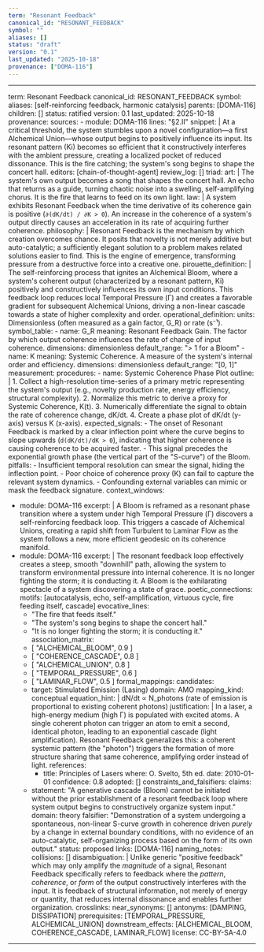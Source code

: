 ```yaml
---
term: "Resonant Feedback"
canonical_id: "RESONANT_FEEDBACK"
symbol: ""
aliases: []
status: "draft"
version: "0.1"
last_updated: "2025-10-18"
provenance: ["DOMA-116"]
---
```


---
term: Resonant Feedback
canonical_id: RESONANT_FEEDBACK
symbol: 
aliases: [self-reinforcing feedback, harmonic catalysis]
parents: [DOMA-116]
children: []
status: ratified
version: 0.1
last_updated: 2025-10-18
provenance:
  sources:
    - module: DOMA-116
      lines: "§2.II"
      snippet: |
        At a critical threshold, the system stumbles upon a novel configuration—a first Alchemical Union—whose output begins to positively influence its input. Its resonant pattern (Ki) becomes so efficient that it constructively interferes with the ambient pressure, creating a localized pocket of reduced dissonance. This is the fire catching; the system's song begins to shape the concert hall.
  editors: [chain-of-thought-agent]
  review_log: []
triad:
  art: |
    The system's own output becomes a song that shapes the concert hall. An echo that returns as a guide, turning chaotic noise into a swelling, self-amplifying chorus. It is the fire that learns to feed on its own light.
  law: |
    A system exhibits Resonant Feedback when the time derivative of its coherence gain is positive (`∂(dK/dt) / ∂K > 0`). An increase in the coherence of a system's output directly causes an acceleration in its rate of acquiring further coherence.
  philosophy: |
    Resonant Feedback is the mechanism by which creation overcomes chance. It posits that novelty is not merely additive but auto-catalytic; a sufficiently elegant solution to a problem makes related solutions easier to find. This is the engine of emergence, transforming pressure from a destructive force into a creative one.
pirouette_definition: |
  The self-reinforcing process that ignites an Alchemical Bloom, where a system's coherent output (characterized by a resonant pattern, Ki) positively and constructively influences its own input conditions. This feedback loop reduces local Temporal Pressure (Γ) and creates a favorable gradient for subsequent Alchemical Unions, driving a non-linear cascade towards a state of higher complexity and order.
operational_definition:
  units: Dimensionless (often measured as a gain factor, G_R) or rate (s⁻¹).
  symbol_table:
    - name: G_R
      meaning: Resonant Feedback Gain. The factor by which output coherence influences the rate of change of input coherence.
      dimensions: dimensionless
      default_range: "> 1 for a Bloom"
    - name: K
      meaning: Systemic Coherence. A measure of the system's internal order and efficiency.
      dimensions: dimensionless
      default_range: "[0, 1]"
  measurement:
    procedures:
      - name: Systemic Coherence Phase Plot
        outline: |
          1. Collect a high-resolution time-series of a primary metric representing the system's output (e.g., novelty production rate, energy efficiency, structural complexity).
          2. Normalize this metric to derive a proxy for Systemic Coherence, K(t).
          3. Numerically differentiate the signal to obtain the rate of coherence change, dK/dt.
          4. Create a phase plot of dK/dt (y-axis) versus K (x-axis).
        expected_signals:
          - The onset of Resonant Feedback is marked by a clear inflection point where the curve begins to slope upwards (`d(dK/dt)/dK > 0`), indicating that higher coherence is causing coherence to be acquired faster.
          - This signal precedes the exponential growth phase (the vertical part of the "S-curve") of the Bloom.
        pitfalls:
          - Insufficient temporal resolution can smear the signal, hiding the inflection point.
          - Poor choice of coherence proxy (K) can fail to capture the relevant system dynamics.
          - Confounding external variables can mimic or mask the feedback signature.
context_windows:
  - module: DOMA-116
    excerpt: |
      A Bloom is reframed as a resonant phase transition where a system under high Temporal Pressure (Γ) discovers a self-reinforcing feedback loop. This triggers a cascade of Alchemical Unions, creating a rapid shift from Turbulent to Laminar Flow as the system follows a new, more efficient geodesic on its coherence manifold.
  - module: DOMA-116
    excerpt: |
      The resonant feedback loop effectively creates a steep, smooth "downhill" path, allowing the system to transform environmental pressure into internal coherence. It is no longer fighting the storm; it is conducting it. A Bloom is the exhilarating spectacle of a system discovering a state of grace.
poetic_connections:
  motifs: [autocatalysis, echo, self-amplification, virtuous cycle, fire feeding itself, cascade]
  evocative_lines:
    - "The fire that feeds itself."
    - "The system's song begins to shape the concert hall."
    - "It is no longer fighting the storm; it is conducting it."
  association_matrix:
    - [ "ALCHEMICAL_BLOOM", 0.9 ]
    - [ "COHERENCE_CASCADE", 0.8 ]
    - [ "ALCHEMICAL_UNION", 0.8 ]
    - [ "TEMPORAL_PRESSURE", 0.6 ]
    - [ "LAMINAR_FLOW", 0.5 ]
formal_mappings:
  candidates:
    - target: Stimulated Emission (Lasing)
      domain: AMO
      mapping_kind: conceptual
      equation_hint: |
        dN/dt ∝ N_photons (rate of emission is proportional to existing coherent photons)
      justification: |
        In a laser, a high-energy medium (high Γ) is populated with excited atoms. A single coherent photon can trigger an atom to emit a second, identical photon, leading to an exponential cascade (light amplification). Resonant Feedback generalizes this: a coherent systemic pattern (the "photon") triggers the formation of more structure sharing that same coherence, amplifying order instead of light.
      references:
        - title: Principles of Lasers
          where: O. Svelto, 5th ed.
          date: 2010-01-01
      confidence: 0.8
  adopted: []
constraints_and_falsifiers:
  claims:
    - statement: "A generative cascade (Bloom) cannot be initiated without the prior establishment of a resonant feedback loop where system output begins to constructively organize system input."
      domain: theory
      falsifier: "Demonstration of a system undergoing a spontaneous, non-linear S-curve growth in coherence driven *purely* by a change in external boundary conditions, with no evidence of an auto-catalytic, self-organizing process based on the form of its own output."
      status: proposed
      links: [DOMA-116]
naming_notes:
  collisions: []
  disambiguation: |
    Unlike generic "positive feedback" which may only amplify the *magnitude* of a signal, Resonant Feedback specifically refers to feedback where the *pattern*, *coherence*, or *form* of the output constructively interferes with the input. It is feedback of structural information, not merely of energy or quantity, that reduces internal dissonance and enables further organization.
crosslinks:
  near_synonyms: []
  antonyms: [DAMPING, DISSIPATION]
  prerequisites: [TEMPORAL_PRESSURE, ALCHEMICAL_UNION]
  downstream_effects: [ALCHEMICAL_BLOOM, COHERENCE_CASCADE, LAMINAR_FLOW]
license: CC-BY-SA-4.0
---